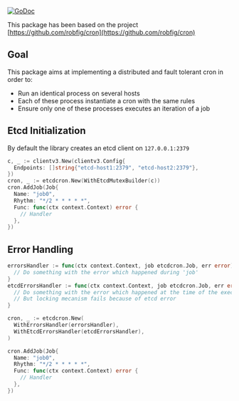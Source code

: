 [![GoDoc](http://godoc.org/github.com/Scalingo/go-etcd-cron?status.png)](http://godoc.org/github.com/Scalingo/go-etcd-cron)

This package has been based on the project [https://github.com/robfig/cron](https://github.com/robfig/cron)

## Goal

This package aims at implementing a distributed and fault tolerant cron in order to:

* Run an identical process on several hosts
* Each of these process instantiate a cron with the same rules
* Ensure only one of these processes executes an iteration of a job

## Etcd Initialization

By default the library creates an etcd client on `127.0.0.1:2379`

```go
c, _ := clientv3.New(clientv3.Config{
  Endpoints: []string{"etcd-host1:2379", "etcd-host2:2379"},
})
cron, _ := etcdcron.New(WithEtcdMutexBuilder(c))
cron.AddJob(Job{
  Name: "job0",
  Rhythm: "*/2 * * * * *",
  Func: func(ctx context.Context) error {
    // Handler
  },
})
```

## Error Handling

```go
errorsHandler := func(ctx context.Context, job etcdcron.Job, err error) {
  // Do something with the error which happened during 'job'
}
etcdErrorsHandler := func(ctx context.Context, job etcdcron.Job, err error) {
  // Do something with the error which happened at the time of the execution of 'job'
  // But locking mecanism fails because of etcd error
}

cron, _ := etcdcron.New(
  WithErrorsHandler(errorsHandler),
  WithEtcdErrorsHandler(etcdErrorsHandler),
)

cron.AddJob(Job{
  Name: "job0",
  Rhythm: "*/2 * * * * *",
  Func: func(ctx context.Context) error {
    // Handler
  },
})
```
